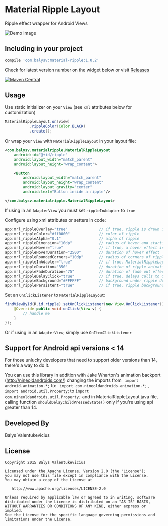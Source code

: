 Material Ripple Layout
===============

Ripple effect wrapper for Android Views

![Demo Image][1]

Including in your project
-------------------------

```groovy
compile 'com.balysv:material-ripple:1.0.2'
```

Check for latest version number on the widget below or visit [Releases](https://github.com/balysv/material-ripple/releases)

[![Maven Central](https://maven-badges.herokuapp.com/maven-central/com.balysv/material-ripple/badge.svg?style=flat)](http://mvnrepository.com/artifact/com.balysv/material-ripple)

Usage
-----

Use static initializer on your `View` (see `xml` attributes below for customization)

```java
MaterialRippleLayout.on(view)
           .rippleColor(Color.BLACK)
           .create();
```

Or wrap your `View` with `MaterialRippleLayout` in your layout file:

```xml
<com.balysv.materialripple.MaterialRippleLayout
    android:id="@+id/ripple"
    android:layout_width="match_parent"
    android:layout_height="wrap_content">

    <Button
        android:layout_width="match_parent"
        android:layout_height="wrap_content"
        android:layout_gravity="center"
        android:text="Button inside a ripple"/>

</com.balysv.materialripple.MaterialRippleLayout>
```

If using in an `AdapterView` you must set `rippleInAdapter` to `true`


Configure using xml attributes or setters in code:

```java
app:mrl_rippleOverlay="true"              // if true, ripple is drawn in foreground; false - background
app:mrl_rippleColor="#ff0000"             // color of ripple
app:mrl_rippleAlpha="0.1"                 // alpha of ripple
app:mrl_rippleDimension="10dp"            // radius of hover and starting ripple
app:mrl_rippleHover="true"                // if true, a hover effect is drawn when view is touched
app:mrl_rippleHoverDuration="2500"        // duration of hover effect
app:mrl_rippleRoundedCorners="10dp"       // radius of corners of ripples. Note: it uses software rendering pipeline for API 17 and below
app:mrl_rippleInAdapter="true"            // if true, MaterialRippleLayout will optimize for use in AdapterViews
app:mrl_rippleDuration="350"              // duration of ripple animation
app:mrl_rippleFadeDuration="75"           // duration of fade out effect on ripple
app:mrl_rippleDelayClick="true"           // if true, delays calls to OnClickListeners until ripple effect ends
app:mrl_rippleBackground="#FFFFFF"        // background under ripple drawable; used with rippleOverlay="false"
app:mrl_ripplePersistent="true"           // if true, ripple background color persists after animation, until setRadius(0) is called
```

Set an `OnClickListener` to `MaterialRippleLayout`:

```java
findViewById(R.id.ripple).setOnClickListener(new View.OnClickListener() {
    @Override public void onClick(View v) {
        // handle me 
    }
});
```

Or if using in an `AdapterView`, simply use `OnItemClickListener`

Support for Android api versions <  14 
-----

For those unlucky developers that need to support older versions than 14, there's a way to do it.

You can use this library in addition with Jake Wharton's animation backport (http://nineoldandroids.com/) changing the imports from ` import android.animation.*;` to: ` import com.nineoldandroids.animation.*;` ,
`import android.util.Property`; to   `import com.nineoldandroids.util.Property;` and in MaterialRippleLayout.java file, calling function `shouldDelayChildPressedState()`  only if you're using api greater than 14.


Developed By
--------------------
Balys Valentukevicius

License
-----------

```
Copyright 2015 Balys Valentukevicius

Licensed under the Apache License, Version 2.0 (the "License");
you may not use this file except in compliance with the License.
You may obtain a copy of the License at

   http://www.apache.org/licenses/LICENSE-2.0

Unless required by applicable law or agreed to in writing, software
distributed under the License is distributed on an "AS IS" BASIS,
WITHOUT WARRANTIES OR CONDITIONS OF ANY KIND, either express or implied.
See the License for the specific language governing permissions and
limitations under the License.
```

[1]: https://raw.github.com/balysv/material-ripple/master/art/demo.gif
